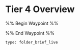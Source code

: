 # Tier 4 Overview

%% Begin Waypoint %%


%% End Waypoint %%

 
```ccard
type: folder_brief_live
```
 
